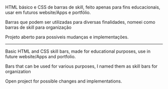 HTML básico e CSS de barras de skill, feito apenas para fins educacionais, usar em futuros website/Apps e portfólio.

Barras que podem ser utilizadas para diversas finalidades, nomeei como barras de skill para organização

Projeto aberto para possiveis mudanças e implementações.
__________________________________________________________________________________________________________________________________________
Basic HTML and CSS skill bars, made for educational purposes, use in future website/Apps and portfolio.

Bars that can be used for various purposes, I named them as skill bars for organization

Open project for possible changes and implementations.
